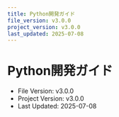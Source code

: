 ```yaml
---
title: Python開発ガイド
file_version: v3.0.0
project_version: v3.0.0
last_updated: 2025-07-08
---
```


# Python開発ガイド

- File Version: v3.0.0
- Project Version: v3.0.0
- Last Updated: 2025-07-08 